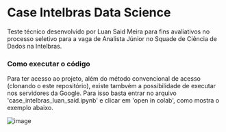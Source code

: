 # Case Intelbras Data Science
Teste técnico desenvolvido por Luan Said Meira para fins avaliativos no processo seletivo para a vaga de Analista Júnior no Squade de Ciência de Dados na Intelbras.

### Como executar o código
Para ter acesso ao projeto, além do método convencional de acesso (clonando o este repositório), existe tambvém a possibilidade de executar nos servidores da Google. Para isso basta entrar no arquivo 'case_intelbras_luan_said.ipynb' e clicar em 'open in colab', como mostra o exemplo abaixo. 

![image](https://user-images.githubusercontent.com/32486944/111083024-3026e080-84ea-11eb-8ec2-8dec41dedaae.png)


